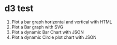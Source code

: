 # d3 test
1. Plot a bar graph horizontal and vertical with HTML
2. Plot a Bar graph with SVG
3. Plot a dynamic Bar Chart with JSON 
4. Plot a dynamic Circle plot chart with JSON

